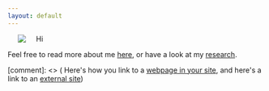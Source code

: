 ```yaml
---
layout: default
---
```



<img align="left" src="assets/sprof_pic.jpg" hspace="20">

Hi 

Feel free to read more about me [here](/about/), or have a look at my [research](/research/).

[comment]: <> ( Here's how you link to a [webpage in your site](/teaching/), and
 here's a link to an [external site](https://www.google.com))


